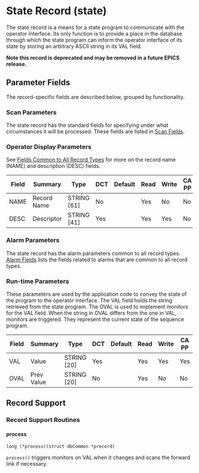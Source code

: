 # State Record (state)

The state record is a means for a state program to communicate with the operator
interface. Its only function is to provide a place in the database through which
the state program can inform the operator interface of its state by storing an
arbitrary ASCII string in its VAL field.

**Note this record is deprecated and may be removed in a future EPICS release.**

## Parameter Fields

The record-specific fields are described below, grouped by functionality.

### Scan Parameters

The state record has the standard fields for specifying under what circumstances
it will be processed.
These fields are listed in [Scan Fields](dbCommonRecord#Scan-Fields).

### Operator Display Parameters

See [Fields Common to All Record Types](dbCommonRecord#Operator-Display-Parameters) for more on the record name (NAME) and description (DESC) fields.

| Field | Summary | Type | DCT | Default |  Read | Write | CA PP |
| ----- | ------- | ---- | --- | ------- | ---- | ---- | ----- |
| NAME | Record Name | STRING \[61\] | No |   | Yes | No | No | 
| DESC | Descriptor | STRING \[41\] | Yes |   | Yes | Yes | No | 

### Alarm Parameters

The state record has the alarm parameters common to all record types.
[Alarm Fields](dbCommonRecord#Alarm-Fields) lists the fields related to
alarms that are common to all record types.

### Run-time Parameters

These parameters are used by the application code to convey the state of the
program to the operator interface. The VAL field holds the string retrieved from
the state program. The OVAL is used to implement monitors for the VAL field.
When the string in OVAL differs from the one in VAL, monitors are triggered.
They represent the current state of the sequence program.

| Field | Summary | Type | DCT | Default |  Read | Write | CA PP |
| ----- | ------- | ---- | --- | ------- | ---- | ---- | ----- |
| VAL | Value | STRING \[20\] | Yes |   | Yes | Yes | Yes | 
| OVAL | Prev Value | STRING \[20\] | No |   | Yes | No | No | 

## Record Support

### Record Support Routines

#### process

    long (*process)(struct dbCommon *precord)

`process()` triggers monitors on VAL when it changes and scans the forward
link if necessary.
